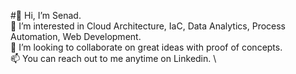 #👋 Hi, I’m Senad. \
👀 I’m interested in Cloud Architecture, IaC, Data Analytics, Process Automation, Web Development. \
💞️ I’m looking to collaborate on great ideas with proof of concepts. \
📫 You can reach out to me anytime on Linkedin. \
